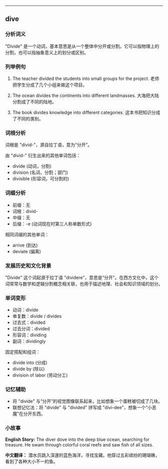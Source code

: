 
---------------
## dive
### 分析词义
"Divide" 是一个动词，基本意思是从一个整体中分开或分割。它可以指物理上的分割，也可以指抽象意义上的划分或区别。

### 列举例句
1. The teacher divided the students into small groups for the project.
   老师把学生分成了几个小组来做这个项目。

2. The ocean divides the continents into different landmasses.
   大海把大陆分割成了不同的陆地。

3. The book divides knowledge into different categories.
   这本书把知识分成了不同的类别。

### 词根分析
词根是 "divid-"，源自拉丁语，意为“分开”。

由 "divid-" 衍生出来的其他单词包括：
- divide (动词，分割)
- division (名词，分割；部门)
- divisible (形容词，可分割的)

### 词缀分析
- 前缀：无
- 词根：divid-
- 中缀：无
- 后缀：-e (动词现在时第三人称单数形式)

相同词缀的其他单词：
- arrive (到达)
- deviate (偏离)

### 发展历史和文化背景
"Divide" 这个词起源于拉丁语 "dividere"，意思是“分开”。在西方文化中，这个词常常与数学和逻辑分割概念相关联，也用于描述地理、社会和知识领域的划分。

### 单词变形
- 动词：divide
- 单复数：divide / divides
- 过去式：divided
- 过去分词：divided
- 形容词：dividing
- 副词：dividingly

固定搭配和组词：
- divide into (分成)
- divide by (除以)
- division of labor (劳动分工)

### 记忆辅助
- 将 "divide" 与“分开”的视觉图像联系起来，比如想象一个蛋糕被切成了几块。
- 联想记忆法：将 "divide" 与 "divided" 拼写成 "divi-dee"，想象一个“小恶魔”在分开东西。

### 小故事
**English Story:**
The diver dove into the deep blue ocean, searching for treasure. He swam through colorful coral reefs and saw fish of all sizes.

**中文翻译：**
潜水员跳入深邃的蓝色海洋，寻找宝藏。他穿过五彩缤纷的珊瑚礁，看到了各种大小不一的鱼。

